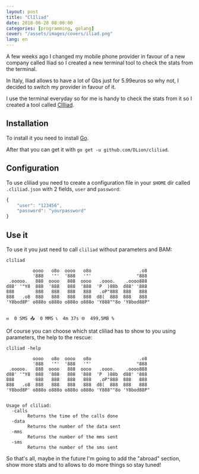 ```yaml
---
layout: post
title: "ClIliad"
date: 2018-06-28 08:00:00
categories: [programming, golang]
cover: "/assets/images/covers/iliad.png"
lang: en
---
```


A few weeks ago I changed my mobile phone provider in favour of a new company called Iliad so I created a new terminal tool to check the stats from the terminal.

In Italy, Iliad allows to have a lot of Gbs just for 5.99euros so why not, I decided to switch my provider in favour of it.

I use the terminal everyday so for me is handy to check the stats from it so I created a tool called [ClIliad](https://github.com/dlion/cliliad).

## Installation

To install it you need to install [Go](https://golang.org/).

After that you can get it with `go get -u github.com/DLion/cliliad`.

## Configuration

To use cliliad you need to create a configuration file in your `$HOME` dir called `.cliliad.json` with 2 fields, `user` and `password`:

```js
{
    "user": "123456",
    "password": "yourpassword"
}
```

## Use it

To use it you just need to call `cliliad` without parameters and BAM:

```
cliliad

          oooo   o8o  oooo   o8o                  .o8
          '888   '"'  '888   '"'                 "888
 .ooooo.   888  oooo   888  oooo   .oooo.    .oooo888
d88' '"Y8  888  '888   888  '888  'P  )88b  d88' '888
888        888   888   888   888   .oP"888  888   888
888   .o8  888   888   888   888  d8(  888  888   888
'Y8bod8P' o888o o888o o888o o888o 'Y888""8o 'Y8bod88P"


✉️  0 SMS 📤  0 MMS 📞  4m 37s 🌐  499,5MB %

```

Of course you can choose which stat cliliad has to show to you using parameters, the help to the rescue:

```
cliliad -help

          oooo   o8o  oooo   o8o                  .o8
          '888   '"'  '888   '"'                 "888
 .ooooo.   888  oooo   888  oooo   .oooo.    .oooo888
d88' '"Y8  888  '888   888  '888  'P  )88b  d88' '888
888        888   888   888   888   .oP"888  888   888
888   .o8  888   888   888   888  d8(  888  888   888
'Y8bod8P' o888o o888o o888o o888o 'Y888""8o 'Y8bod88P"


Usage of cliliad:
  -calls
        Returns the time of the calls done
  -data
        Returns the number of the data sent
  -mms
        Returns the number of the mms sent
  -sms
        Returns the number of the sms sent
```

So that's all, maybe in the future I'm going to add the "abroad" section, show more stats and to allows to do more things so stay tuned!
